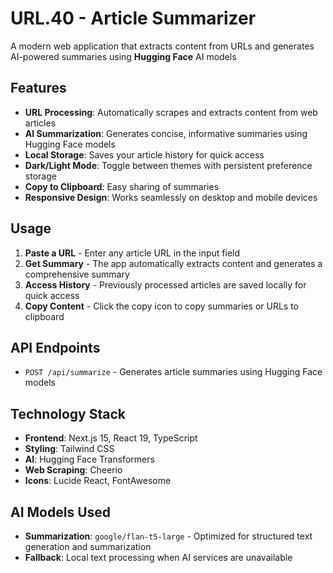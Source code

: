 # URL.40 - Article Summarizer

A modern web application that extracts content from URLs and generates AI-powered summaries using **Hugging Face** AI models

## Features

- **URL Processing**: Automatically scrapes and extracts content from web articles
- **AI Summarization**: Generates concise, informative summaries using Hugging Face models
- **Local Storage**: Saves your article history for quick access
- **Dark/Light Mode**: Toggle between themes with persistent preference storage
- **Copy to Clipboard**: Easy sharing of summaries
- **Responsive Design**: Works seamlessly on desktop and mobile devices

## Usage

1. **Paste a URL** - Enter any article URL in the input field
2. **Get Summary** - The app automatically extracts content and generates a comprehensive summary
3. **Access History** - Previously processed articles are saved locally for quick access
4. **Copy Content** - Click the copy icon to copy summaries or URLs to clipboard

## API Endpoints

- `POST /api/summarize` - Generates article summaries using Hugging Face models

## Technology Stack

- **Frontend**: Next.js 15, React 19, TypeScript
- **Styling**: Tailwind CSS
- **AI**: Hugging Face Transformers
- **Web Scraping**: Cheerio
- **Icons**: Lucide React, FontAwesome

## AI Models Used

- **Summarization**: `google/flan-t5-large` - Optimized for structured text generation and summarization
- **Fallback**: Local text processing when AI services are unavailable
